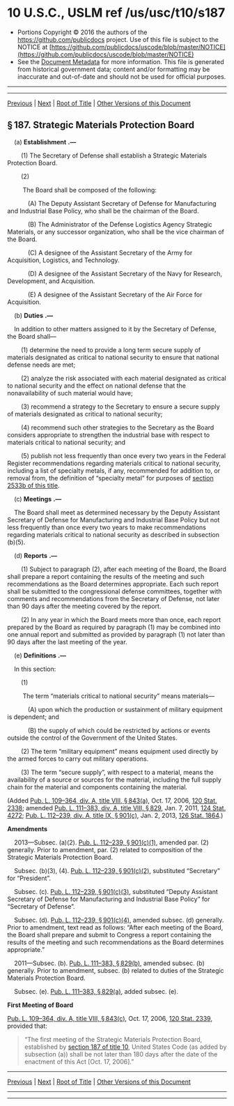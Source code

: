 ---
---

# 10 U.S.C., USLM ref /us/usc/t10/s187

* Portions Copyright © 2016 the authors of the https://github.com/publicdocs project.
  Use of this file is subject to the NOTICE at [https://github.com/publicdocs/uscode/blob/master/NOTICE](https://github.com/publicdocs/uscode/blob/master/NOTICE)
* See the [Document Metadata](././../../../../../..//README.md) for more information.
  This file is generated from historical government data; content and/or formatting may be inaccurate and out-of-date and should not be used for official purposes.

----------
----------

[Previous](./../../../../../..//us/usc/t10/stA/ptI/ch7/m__us_usc_t10_s186.md) | [Next](./../../../../../..//us/usc/t10/stA/ptI/ch7/m__us_usc_t10_s188.md) | [Root of Title](./../../../../../../) | [Other Versions of this Document](https://publicdocs.github.io/go/links?ns=uslm&ref=%2Fus%2Fusc%2Ft10%2Fs187)

## § 187. Strategic Materials Protection Board

    (a)  __Establishment__  __.—__ 

        (1) The Secretary of Defense shall establish a Strategic Materials Protection Board.

        (2)

         The Board shall be composed of the following:

            (A) The Deputy Assistant Secretary of Defense for Manufacturing and Industrial Base Policy, who shall be the chairman of the Board.

            (B) The Administrator of the Defense Logistics Agency Strategic Materials, or any successor organization, who shall be the vice chairman of the Board.

            (C) A designee of the Assistant Secretary of the Army for Acquisition, Logistics, and Technology.

            (D) A designee of the Assistant Secretary of the Navy for Research, Development, and Acquisition.

            (E) A designee of the Assistant Secretary of the Air Force for Acquisition.

    (b)  __Duties__  __.—__ 

    In addition to other matters assigned to it by the Secretary of Defense, the Board shall—

        (1) determine the need to provide a long term secure supply of materials designated as critical to national security to ensure that national defense needs are met;

        (2) analyze the risk associated with each material designated as critical to national security and the effect on national defense that the nonavailability of such material would have;

        (3) recommend a strategy to the Secretary to ensure a secure supply of materials designated as critical to national security;

        (4) recommend such other strategies to the Secretary as the Board considers appropriate to strengthen the industrial base with respect to materials critical to national security; and

        (5) publish not less frequently than once every two years in the Federal Register recommendations regarding materials critical to national security, including a list of specialty metals, if any, recommended for addition to, or removal from, the definition of “specialty metal” for purposes of [section 2533b of this title][/us/usc/t10/s2533b].

    (c)  __Meetings__  __.—__ 

    The Board shall meet as determined necessary by the Deputy Assistant Secretary of Defense for Manufacturing and Industrial Base Policy but not less frequently than once every two years to make recommendations regarding materials critical to national security as described in subsection (b)(5).

    (d)  __Reports__  __.—__ 

        (1) Subject to paragraph (2), after each meeting of the Board, the Board shall prepare a report containing the results of the meeting and such recommendations as the Board determines appropriate. Each such report shall be submitted to the congressional defense committees, together with comments and recommendations from the Secretary of Defense, not later than 90 days after the meeting covered by the report.

        (2) In any year in which the Board meets more than once, each report prepared by the Board as required by paragraph (1) may be combined into one annual report and submitted as provided by paragraph (1) not later than 90 days after the last meeting of the year.

    (e)  __Definitions__  __.—__ 

    In this section:

        (1)

         The term “materials critical to national security” means materials—

            (A) upon which the production or sustainment of military equipment is dependent; and

            (B) the supply of which could be restricted by actions or events outside the control of the Government of the United States.

        (2) The term “military equipment” means equipment used directly by the armed forces to carry out military operations.

        (3) The term “secure supply”, with respect to a material, means the availability of a source or sources for the material, including the full supply chain for the material and components containing the material.

(Added [Pub. L. 109–364, div. A, title VIII, § 843(a)][/us/pl/109/364/s843/a], Oct. 17, 2006, [120 Stat. 2338][/us/stat/120/2338]; amended [Pub. L. 111–383, div. A, title VIII, § 829][/us/pl/111/383/s829], Jan. 7, 2011, [124 Stat. 4272][/us/stat/124/4272]; [Pub. L. 112–239, div. A, title IX, § 901(c)][/us/pl/112/239/s901/c], Jan. 2, 2013, [126 Stat. 1864][/us/stat/126/1864].)

 __Amendments__ 

    2013—Subsec. (a)(2). [Pub. L. 112–239, § 901(c)(1)][/us/pl/112/239/s901/c/1], amended par. (2) generally. Prior to amendment, par. (2) related to composition of the Strategic Materials Protection Board.

    Subsec. (b)(3), (4). [Pub. L. 112–239, § 901(c)(2)][/us/pl/112/239/s901/c/2], substituted “Secretary” for “President”.

    Subsec. (c). [Pub. L. 112–239, § 901(c)(3)][/us/pl/112/239/s901/c/3], substituted “Deputy Assistant Secretary of Defense for Manufacturing and Industrial Base Policy” for “Secretary of Defense”.

    Subsec. (d). [Pub. L. 112–239, § 901(c)(4)][/us/pl/112/239/s901/c/4], amended subsec. (d) generally. Prior to amendment, text read as follows: “After each meeting of the Board, the Board shall prepare and submit to Congress a report containing the results of the meeting and such recommendations as the Board determines appropriate.”

    2011—Subsec. (b). [Pub. L. 111–383, § 829(b)][/us/pl/111/383/s829/b], amended subsec. (b) generally. Prior to amendment, subsec. (b) related to duties of the Strategic Materials Protection Board.

    Subsec. (e). [Pub. L. 111–383, § 829(a)][/us/pl/111/383/s829/a], added subsec. (e).

 __First Meeting of Board__ 

[Pub. L. 109–364, div. A, title VIII, § 843(c)][/us/pl/109/364/s843/c], Oct. 17, 2006, [120 Stat. 2339][/us/stat/120/2339], provided that: 

> “The first meeting of the Strategic Materials Protection Board, established by [section 187 of title 10][/us/usc/t10/s187], United States Code (as added by subsection (a)) shall be not later than 180 days after the date of the enactment of this Act \[Oct. 17, 2006\].”

----------

[Previous](./../../../../../..//us/usc/t10/stA/ptI/ch7/m__us_usc_t10_s186.md) | [Next](./../../../../../..//us/usc/t10/stA/ptI/ch7/m__us_usc_t10_s188.md) | [Root of Title](./../../../../../../) | [Other Versions of this Document](https://publicdocs.github.io/go/links?ns=uslm&ref=%2Fus%2Fusc%2Ft10%2Fs187)

----------
----------

[/us/usc/t10/s2533b]: https://publicdocs.github.io/go/links?ns=uslm&ref=%2Fus%2Fusc%2Ft10%2Fs2533b
[/us/pl/109/364/s843/a]: https://publicdocs.github.io/go/links?ns=uslm&ref=%2Fus%2Fpl%2F109%2F364%2Fs843%2Fa
[/us/stat/120/2338]: https://publicdocs.github.io/go/links?ns=uslm&ref=%2Fus%2Fstat%2F120%2F2338
[/us/pl/111/383/s829]: https://publicdocs.github.io/go/links?ns=uslm&ref=%2Fus%2Fpl%2F111%2F383%2Fs829
[/us/stat/124/4272]: https://publicdocs.github.io/go/links?ns=uslm&ref=%2Fus%2Fstat%2F124%2F4272
[/us/pl/112/239/s901/c]: https://publicdocs.github.io/go/links?ns=uslm&ref=%2Fus%2Fpl%2F112%2F239%2Fs901%2Fc
[/us/stat/126/1864]: https://publicdocs.github.io/go/links?ns=uslm&ref=%2Fus%2Fstat%2F126%2F1864
[/us/pl/112/239/s901/c/1]: https://publicdocs.github.io/go/links?ns=uslm&ref=%2Fus%2Fpl%2F112%2F239%2Fs901%2Fc%2F1
[/us/pl/112/239/s901/c/2]: https://publicdocs.github.io/go/links?ns=uslm&ref=%2Fus%2Fpl%2F112%2F239%2Fs901%2Fc%2F2
[/us/pl/112/239/s901/c/3]: https://publicdocs.github.io/go/links?ns=uslm&ref=%2Fus%2Fpl%2F112%2F239%2Fs901%2Fc%2F3
[/us/pl/112/239/s901/c/4]: https://publicdocs.github.io/go/links?ns=uslm&ref=%2Fus%2Fpl%2F112%2F239%2Fs901%2Fc%2F4
[/us/pl/111/383/s829/b]: https://publicdocs.github.io/go/links?ns=uslm&ref=%2Fus%2Fpl%2F111%2F383%2Fs829%2Fb
[/us/pl/111/383/s829/a]: https://publicdocs.github.io/go/links?ns=uslm&ref=%2Fus%2Fpl%2F111%2F383%2Fs829%2Fa
[/us/pl/109/364/s843/c]: https://publicdocs.github.io/go/links?ns=uslm&ref=%2Fus%2Fpl%2F109%2F364%2Fs843%2Fc
[/us/stat/120/2339]: https://publicdocs.github.io/go/links?ns=uslm&ref=%2Fus%2Fstat%2F120%2F2339
[/us/usc/t10/s187]: https://publicdocs.github.io/go/links?ns=uslm&ref=%2Fus%2Fusc%2Ft10%2Fs187


